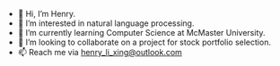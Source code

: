 - 👋 Hi, I’m Henry.
- 👀 I’m interested in natural language processing.
- 🌱 I’m currently learning Computer Science at McMaster University.
- 💞️ I’m looking to collaborate on a project for stock portfolio selection.
- 📫 Reach me via henry_li_xing@outlook.com

<!---
Henry20161020/Henry20161020 is a ✨ special ✨ repository because its `README.md` (this file) appears on your GitHub profile.
You can click the Preview link to take a look at your changes.
--->
